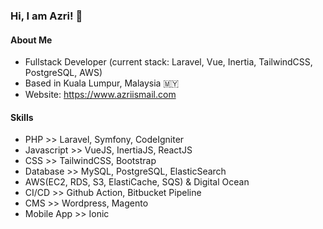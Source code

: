 ### Hi, I am Azri! 👋

#### About Me

- Fullstack Developer (current stack: Laravel, Vue, Inertia, TailwindCSS, PostgreSQL, AWS)
- Based in Kuala Lumpur, Malaysia 🇲🇾
- Website: https://www.azriismail.com

#### Skills

- PHP >> Laravel, Symfony, CodeIgniter
- Javascript >> VueJS, InertiaJS, ReactJS
- CSS >> TailwindCSS, Bootstrap
- Database >> MySQL, PostgreSQL, ElasticSearch
- AWS(EC2, RDS, S3, ElastiCache, SQS) & Digital Ocean
- CI/CD >> Github Action, Bitbucket Pipeline
- CMS >> Wordpress, Magento
- Mobile App >> Ionic
